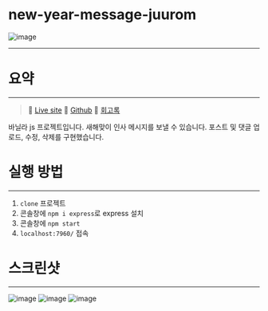 # new-year-message-juurom

![image](https://user-images.githubusercontent.com/102408288/213605719-ee49266d-5e71-400f-8cdf-53bb72f25cd0.png)

***

# 요약
***
>👀 [Live site](https://funny-seahorse-6263d1.netlify.app/)
💛 [Github](https://github.com/Numble-VanilaJS-Challenge/new-year-message-juurom)
📕 [회고록](https://velog.io/@juurom/Numble-%ED%9A%8C%EA%B3%A0%EB%A1%9D-VanillaJS-%EB%A1%9C-%EC%8B%A0%EB%85%84%EB%A9%94%EC%8B%9C%EC%A7%80-%EC%A3%BC%EA%B3%A0%EB%B0%9B%EB%8A%94-%EC%82%AC%EC%9D%B4%ED%8A%B8%EB%A5%BC-SPA%EB%A1%9C-%EB%A7%8C%EB%93%A4%EA%B8%B0)

바닐라 js 프로젝트입니다. 새해맞이 인사 메시지를 보낼 수 있습니다. 포스트 및 댓글 업로드, 수정, 삭제를 구현했습니다.

# 실행 방법
***
1. `clone` 프로젝트
2. 콘솔창에 `npm i express`로 express 설치
3. 콘솔창에 `npm start`
4. `localhost:7960/` 접속


# 스크린샷
***
![image](https://user-images.githubusercontent.com/102408288/213606739-2fb32c88-debf-4570-a131-54ca239af2fd.png)
![image](https://user-images.githubusercontent.com/102408288/213606751-39e72208-064f-4d93-adb5-f84cdebba299.png)
![image](https://user-images.githubusercontent.com/102408288/213606766-474e1bd9-58b5-416d-8c0b-a82282f3ac77.png)
